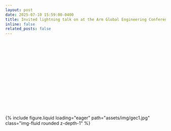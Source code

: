 ```yaml
---
layout: post
date: 2025-07-10 15:59:00-0400
title: Invited lightning talk on at the Arm Global Engineering Conference, Birmingham, UK.
inline: false
related_posts: false
---
```


<style>
.square {
  aspect-ratio: 1 / 1;     /* keep square automatically */
  width: 100%;             /* responsive */
  overflow: hidden;        /* hide cropped overflow */
  display: flex;
  align-items: center;
  justify-content: center;
}

.square img {
  width: 100%;
  height: 100%;
  object-fit: cover;       /* crop to square */
}
</style>

<div class="row mt-3">
  <div class="col-sm mt-3 mt-md-0">
    <div class="square">
      {% include figure.liquid loading="eager" path="assets/img/gec1.jpg" class="img-fluid rounded z-depth-1" %}
    </div>
  </div>
</div>